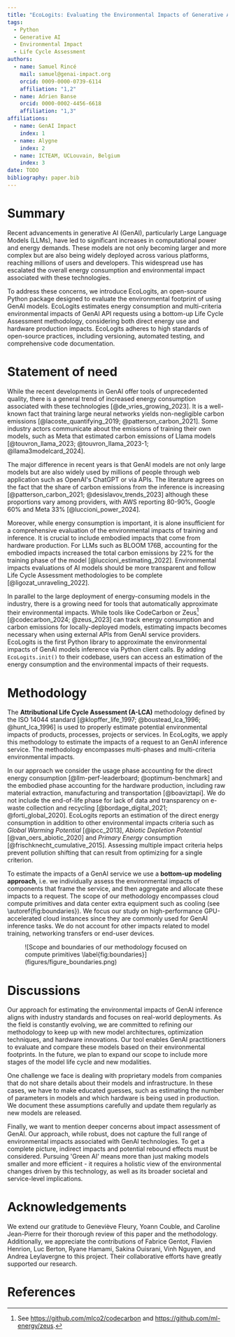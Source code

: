 ```yaml
---
title: "EcoLogits: Evaluating the Environmental Impacts of Generative AI"
tags:
  - Python
  - Generative AI
  - Environmental Impact
  - Life Cycle Assessment
authors:
  - name: Samuel Rincé
    mail: samuel@genai-impact.org
    orcid: 0009-0000-0739-6114
    affiliation: "1,2"
  - name: Adrien Banse
    orcid: 0000-0002-4456-6618
    affiliation: "1,3"
affiliations:
  - name: GenAI Impact
    index: 1
  - name: Alygne
    index: 2
  - name: ICTEAM, UCLouvain, Belgium
    index: 3
date: TODO
bibliography: paper.bib
---
```


# Summary

Recent advancements in generative AI (GenAI), particularly Large Language Models (LLMs), have led to significant increases in computational power and energy demands. These models are not only becoming larger and more complex but are also being widely deployed across various platforms, reaching millions of users and developers. This widespread use has escalated the overall energy consumption and environmental impact associated with these technologies.

To address these concerns, we introduce EcoLogits, an open-source Python package designed to evaluate the environmental footprint of using GenAI models. EcoLogits estimates energy consumption and multi-criteria environmental impacts of GenAI API requests using a bottom-up Life Cycle Assessment methodology, considering both direct energy use and hardware production impacts. EcoLogits adheres to high standards of open-source practices, including versioning, automated testing, and comprehensive code documentation.

# Statement of need

While the recent developments in GenAI offer tools of unprecedented quality, there is a general trend of increased energy consumption associated with these technologies [@de_vries_growing_2023]. It is a well-known fact that training large neural networks yields non-negligible carbon emissions [@lacoste_quantifying_2019; @patterson_carbon_2021]. Some industry actors communicate about the emissions of training their own models, such as Meta that estimated carbon emissions of Llama models [@touvron_llama_2023; @touvron_llama_2023-1; @llama3modelcard_2024].

The major difference in recent years is that GenAI models are not only large models but are also widely used by millions of people through web application such as OpenAI's ChatGPT or via APIs. The literature agrees on the fact that the share of carbon emissions from the inference is increasing [@patterson_carbon_2021; @desislavov_trends_2023] although these proportions vary among providers, with AWS reporting 80-90%, Google 60% and Meta 33% [@luccioni_power_2024].

Moreover, while energy consumption is important, it is alone insufficient for a comprehensive evaluation of the environmental impacts of training and inference. It is crucial to include embodied impacts that come from hardware production. For LLMs such as BLOOM 176B, accounting for the embodied impacts increased the total carbon emissions by 22% for the training phase of the model [@luccioni_estimating_2022]. Environmental impacts evaluations of AI models should be more transparent and follow Life Cycle Assessment methodologies to be complete [@ligozat_unraveling_2022].

In parallel to the large deployment of energy-consuming models in the industry, there is a growing need for tools that automatically approximate their environmental impacts. While tools like CodeCarbon or Zeus[^1] [@codecarbon_2024; @zeus_2023] can track energy consumption and carbon emissions for locally-deployed models, estimating impacts becomes necessary when using external APIs from GenAI service providers. EcoLogits is the first Python library to approximate the environmental impacts of GenAI models inference via Python client calls. By adding `EcoLogits.init()` to their codebase, users can access an estimation of the energy consumption and the environmental impacts of their requests.

[^1]: See https://github.com/mlco2/codecarbon and https://github.com/ml-energy/zeus. 

# Methodology

The **Attributional Life Cycle Assessment (A-LCA)** methodology defined by the ISO 14044 standard [@klopffer_life_1997; @boustead_lca_1996; @hunt_lca_1996] is used to properly estimate potential environmental impacts of products, processes, projects or services. In EcoLogits, we apply this methodology to estimate the impacts of a request to an GenAI inference service. The methodology encompasses multi-phases and multi-criteria environmental impacts.

In our approach we consider the usage phase accounting for the direct energy consumption [@llm-perf-leaderboard; @optimum-benchmark] and the embodied phase accounting for the hardware production, including raw material extraction, manufacturing and transportation [@boaviztapi]. We do not include the end-of-life phase for lack of data and transparency on e-waste collection and recycling [@bordage_digital_2021; @forti_global_2020]. EcoLogits reports an estimation of the direct energy consumption in addition to other environmental impacts criteria such as *Global Warming Potential* [@ipcc_2013], *Abiotic Depletion Potential* [@van_oers_abiotic_2020] and *Primary Energy* consumption [@frischknecht_cumulative_2015]. Assessing multiple impact criteria helps prevent pollution shifting that can result from optimizing for a single criterion.

To estimate the impacts of a GenAI service we use a **bottom-up modeling approach**, i.e. we individually assess the environmental impacts of components that frame the service, and then aggregate and allocate these impacts to a request. The scope of our methodology encompasses cloud compute primitives and data center extra equipment such as cooling (see \autoref{fig:boundaries}). We focus our study on high-performance GPU-accelerated cloud instances since they are commonly used for GenAI inference tasks. We do not account for other impacts related to model training, networking transfers or end-user devices.

<figure markdown="span">
  ![Scope and boundaries of our methodology focused on compute primitives \label{fig:boundaries}](figures/figure_boundaries.png)
</figure>

# Discussions 

Our approach for estimating the environmental impacts of GenAI inference aligns with industry standards and focuses on real-world deployments. As the field is constantly evolving, we are committed to refining our methodology to keep up with new model architectures, optimization techniques, and hardware innovations. Our tool enables GenAI practitioners to evaluate and compare these models based on their environmental footprints. In the future, we plan to expand our scope to include more stages of the model life cycle and new modalities.

One challenge we face is dealing with proprietary models from companies that do not share details about their models and infrastructure. In these cases, we have to make educated guesses, such as estimating the number of parameters in models and which hardware is being used in production. We document these assumptions carefully and update them regularly as new models are released.

Finally, we want to mention deeper concerns about impact assessment of GenAI. Our approach, while robust, does not capture the full range of environmental impacts associated with GenAI technologies. To get a complete picture, indirect impacts and potential rebound effects must be considered. Pursuing 'Green AI' means more than just making models smaller and more efficient - it requires a holistic view of the environmental changes driven by this technology, as well as its broader societal and service-level implications.

# Acknowledgements

We extend our gratitude to Geneviève Fleury, Yoann Couble, and Caroline Jean-Pierre for their thorough review of this paper and the methodology. Additionally, we appreciate the contributions of Fabrice Gentot, Flavien Henrion, Luc Berton, Ryane Hamami, Sakina Ouisrani, Vinh Nguyen, and Andrea Leylavergne to this project. Their collaborative efforts have greatly supported our research.

# References
